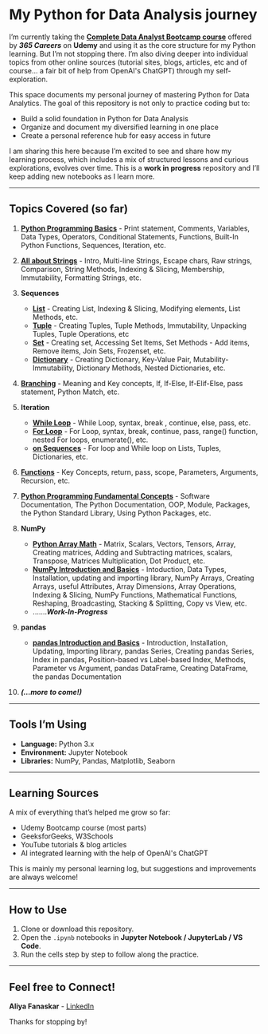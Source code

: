 # My Python for Data Analysis journey

I’m currently taking the **[Complete Data Analyst Bootcamp course](https://www.udemy.com/course/the-data-analyst-course-complete-data-analyst-bootcamp/)** offered by ***365 Careers*** on **Udemy** and using it as the core structure for my Python learning. But I’m not stopping there. I’m also diving deeper into individual topics from other online sources (tutorial sites, blogs, articles, etc and of course… a fair bit of help from OpenAI's ChatGPT) through my self-exploration.

This space documents my personal journey of mastering Python for Data Analytics. The goal of this repository is not only to practice coding but to:
- Build a solid foundation in Python for Data Analysis  
- Organize and document my diversified learning in one place
- Create a personal reference hub for easy access in future

I am sharing this here because I’m excited to see and share how my learning process, which includes a mix of structured lessons and curious explorations, evolves over time. This is a **work in progress** repository and I’ll keep adding new notebooks as I learn more.

---

## Topics Covered (so far)

1. [**Python Programming Basics**]() - Print statement, Comments, Variables, Data Types, Operators, Conditional Statements, Functions, Built-In Python Functions, Sequences, Iteration, etc.
   
2. [**All about Strings**]() - Intro, Multi-line Strings, Escape chars, Raw strings, Comparison, String Methods, Indexing & Slicing, Membership, Immutability, Formatting Strings, etc.
   
3. **Sequences**
   - [**List**]() - Creating List, Indexing & Slicing, Modifying elements, List Methods, etc.
   - [**Tuple**]() - Creating Tuples, Tuple Methods, Immutability, Unpacking Tuples, Tuple Operations, etc
   - [**Set**]() - Creating set, Accessing Set Items, Set Methods - Add items, Remove items, Join Sets, Frozenset, etc.
   - [**Dictionary**]() - Creating Dictionary, Key-Value Pair, Mutability-Immutability, Dictionary Methods, Nested Dictionaries, etc.
       
4. [**Branching**]() - Meaning and Key concepts, If, If-Else, If-Elif-Else, pass statement, Python Match, etc.
   
5. **Iteration**
   - [**While Loop**]() - While Loop, syntax, break , continue, else, pass, etc.
   - [**For Loop**]() - For Loop, syntax, break, continue, pass, range() function, nested For loops, enumerate(), etc.
   - [**on Sequences**]() - For loop and While loop on Lists, Tuples, Dictionaries, etc.
 
6. [**Functions**]() - Key Concepts, return, pass, scope, Parameters, Arguments, Recursion, etc.
    
7. [**Python Programming Fundamental Concepts**]() - Software Documentation, The Python Documentation, OOP, Module, Packages, the Python Standard Library, Using Python Packages, etc.   
    
8. **NumPy**
    - [**Python Array Math**]() - Matrix, Scalars, Vectors, Tensors, Array, Creating matrices, Adding and Subtracting matrices, scalars, Transpose, Matrices Multiplication, Dot Product, etc.
    - [**NumPy Introduction and Basics**]() - Intoduction, Data Types, Installation, updating and importing library, NumPy Arrays, Creating Arrays, useful Attributes, Array Dimensions, Array Operations, Indexing & Slicing, NumPy Functions, Mathematical Functions, Reshaping, Broadcasting, Stacking & Splitting, Copy vs View, etc.
    - .......***Work-In-Progress***
    
9. **pandas**
    - [**pandas Introduction and Basics**]() - Introduction, Installation, Updating, Importing library, pandas Series, Creating pandas Series, Index in pandas, Position-based vs Label-based Index, Methods, Parameter vs Argument, pandas DataFrame, Creating DataFrame, the pandas Documentation
    
10. ***(…more to come!)***

---

## Tools I’m Using

- **Language:** Python 3.x  
- **Environment:** Jupyter Notebook  
- **Libraries:** NumPy, Pandas, Matplotlib, Seaborn  

---

## Learning Sources

A mix of everything that’s helped me grow so far:
- Udemy Bootcamp course (most parts)
- GeeksforGeeks, W3Schools
- YouTube tutorials & blog articles
- AI integrated learning with the help of OpenAI's ChatGPT

This is mainly my personal learning log, but suggestions and improvements are always welcome!

---

## How to Use

1. Clone or download this repository.  
2. Open the `.ipynb` notebooks in **Jupyter Notebook / JupyterLab / VS Code**.  
3. Run the cells step by step to follow along the practice.  

---

## Feel free to Connect!

**Aliya Fanaskar** - [LinkedIn](www.linkedin.com/in/aliya-adil99)

Thanks for stopping by!

